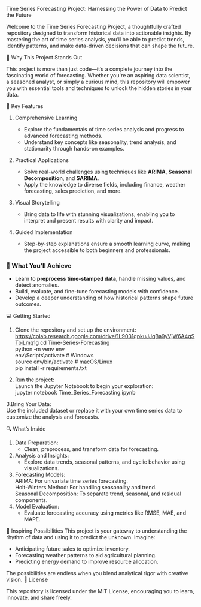 Time Series Forecasting Project: Harnessing the Power of Data to Predict the Future

Welcome to the Time Series Forecasting Project, a thoughtfully crafted repository designed to transform historical data into actionable insights. By mastering the art of time series analysis, you’ll be able to predict trends, identify patterns, and make data-driven decisions that can shape the future.

🌟 Why This Project Stands Out

This project is more than just code—it’s a complete journey into the fascinating world of forecasting. Whether you're an aspiring data scientist, a seasoned analyst, or simply a curious mind, this repository will empower you with essential tools and techniques to unlock the hidden stories in your data.

📌 Key Features
1. Comprehensive Learning
   - Explore the fundamentals of time series analysis and progress to advanced forecasting methods.  
   - Understand key concepts like seasonality, trend analysis, and stationarity through hands-on examples.

2. Practical Applications
   - Solve real-world challenges using techniques like **ARIMA**, **Seasonal Decomposition**, and **SARIMA**.  
   - Apply the knowledge to diverse fields, including finance, weather forecasting, sales prediction, and more.

3. Visual Storytelling
   - Bring data to life with stunning visualizations, enabling you to interpret and present results with clarity and impact.

4. Guided Implementation
   - Step-by-step explanations ensure a smooth learning curve, making the project accessible to both beginners and professionals.

### 🚀 What You’ll Achieve

- Learn to **preprocess time-stamped data**, handle missing values, and detect anomalies.  
- Build, evaluate, and fine-tune forecasting models with confidence.  
- Develop a deeper understanding of how historical patterns shape future outcomes.

💻 Getting Started

1. Clone the repository and set up the environment:  
   https://colab.research.google.com/drive/1L9031qpkuJJqBa9yVjW6A4qSTpiLmq1g
   cd Time-Series-Forecasting  
   python -m venv env  
   env\Scripts\activate  # Windows  
   source env/bin/activate  # macOS/Linux  
   pip install -r requirements.txt  

2. Run the project:  
   Launch the Jupyter Notebook to begin your exploration:  
   jupyter notebook Time_Series_Forecasting.ipynb

3.Bring Your Data:  
   Use the included dataset or replace it with your own time series data to customize the analysis and forecasts.
   
🔍 What’s Inside
1. Data Preparation:  
   - Clean, preprocess, and transform data for forecasting.  
2. Analysis and Insights:  
   - Explore data trends, seasonal patterns, and cyclic behavior using visualizations.  
3. Forecasting Models:  
   ARIMA: For univariate time series forecasting.  
   Holt-Winters Method: For handling seasonality and trend.  
   Seasonal Decomposition: To separate trend, seasonal, and residual components.  
4. Model Evaluation:  
   - Evaluate forecasting accuracy using metrics like RMSE, MAE, and MAPE.

🌈 Inspiring Possibilities
This project is your gateway to understanding the rhythm of data and using it to predict the unknown. Imagine:  
- Anticipating future sales to optimize inventory.  
- Forecasting weather patterns to aid agricultural planning.  
- Predicting energy demand to improve resource allocation.

The possibilities are endless when you blend analytical rigor with creative vision.
📜 License

This repository is licensed under the MIT License, encouraging you to learn, innovate, and share freely.
